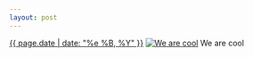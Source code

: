 ```yaml
---
layout: post
---
```


<p>
  <time><a href="/440">{{ page.date | date: "%e %B, %Y" }}</a></time>
  <a href="/440"><img src="{{ site.assets_url }}/440-640.jpg" srcset="{{ site.assets_url }}/440-1280.jpg 1280w, {{ site.assets_url }}/440-960.jpg 960w, {{ site.assets_url }}/440-640.jpg 640w, {{ site.assets_url }}/440-320.jpg 320w" sizes="(min-width: 700px) 50vw, calc(100vw - 2rem)" alt="We are cool" /></a>
  <span>We are cool</span>
</p>
